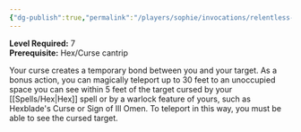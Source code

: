 ```yaml
---
{"dg-publish":true,"permalink":"/players/sophie/invocations/relentless-hex/"}
---
```


**Level Required:** 7  
**Prerequisite:** Hex/Curse cantrip  


Your curse creates a temporary bond between you and your target. As a bonus action, you can magically teleport up to 30 feet to an unoccupied space you can see within 5 feet of the target cursed by your [[Spells/Hex\|Hex]] spell or by a warlock feature of yours, such as Hexblade's Curse or Sign of Ill Omen. To teleport in this way, you must be able to see the cursed target.